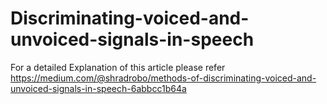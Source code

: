 # Discriminating-voiced-and-unvoiced-signals-in-speech
For a detailed Explanation of this article please refer https://medium.com/@shradrobo/methods-of-discriminating-voiced-and-unvoiced-signals-in-speech-6abbcc1b64a
